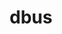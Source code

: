 ---
title: "dbus"
layout: cache
categories: [package, develop]
meta: {"compilers": ["gcc@=11.4.0"], "num_specs": 5, "num_specs_by_stack": {"e4s": 5, "root": 5}, "oss": ["ubuntu22.04"], "platforms": ["linux"], "stacks": ["e4s", "root"], "targets": ["x86_64_v3"], "versions": ["1.16.0"]}
spec_details: [{"compiler": "gcc@=11.4.0", "hash": "7c53eqhpxfbfcrneyhc43ud6ikxyikgc", "os": "ubuntu22.04", "platform": "linux", "size": "-", "stacks": ["e4s", "root"], "target": "x86_64_v3", "variants": ["build_system=meson", "buildtype=release", "default_library=shared", "~strip", "system-socket=default", "~xml_docs"], "versions": ["1.16.0"]}, {"compiler": "gcc@=11.4.0", "hash": "c56uugdexqx2d6fjdtj44v6a57ed52yr", "os": "ubuntu22.04", "platform": "linux", "size": "-", "stacks": ["e4s", "root"], "target": "x86_64_v3", "variants": ["build_system=meson", "buildtype=release", "default_library=shared", "~strip", "system-socket=default", "~xml_docs"], "versions": ["1.16.0"]}, {"compiler": "gcc@=11.4.0", "hash": "orybxpb73zyjsk3icj76ti2km6byoupv", "os": "ubuntu22.04", "platform": "linux", "size": "-", "stacks": ["e4s", "root"], "target": "x86_64_v3", "variants": ["build_system=meson", "buildtype=release", "default_library=shared", "~strip", "system-socket=default", "~xml_docs"], "versions": ["1.16.0"]}, {"compiler": "gcc@=11.4.0", "hash": "vztk5rj22sk3pmvhrtxbcqbxmyibhmlo", "os": "ubuntu22.04", "platform": "linux", "size": "-", "stacks": ["e4s", "root"], "target": "x86_64_v3", "variants": ["build_system=meson", "buildtype=release", "default_library=shared", "~strip", "system-socket=default", "~xml_docs"], "versions": ["1.16.0"]}, {"compiler": "gcc@=11.4.0", "hash": "ykzhxucyoymee5trpvwwuaaliaf4wavu", "os": "ubuntu22.04", "platform": "linux", "size": "-", "stacks": ["e4s", "root"], "target": "x86_64_v3", "variants": ["build_system=meson", "buildtype=release", "default_library=shared", "~strip", "system-socket=default", "~xml_docs"], "versions": ["1.16.0"]}]
---